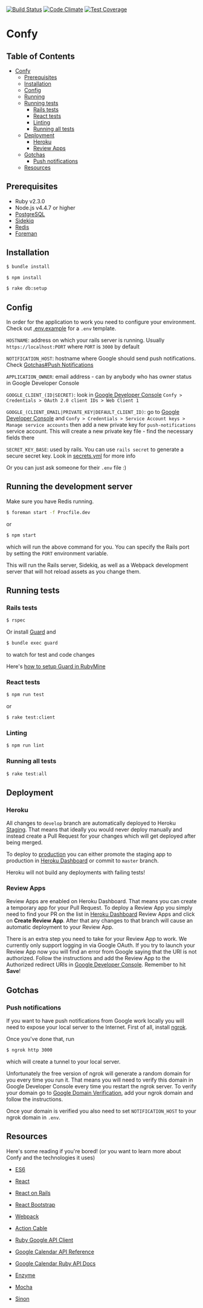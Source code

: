 [![Build Status](https://travis-ci.org/u2i/confy.svg?branch=develop)](https://travis-ci.org/u2i/confy)
[![Code Climate](https://codeclimate.com/github/u2i/confy/badges/gpa.svg)](https://codeclimate.com/github/u2i/confy)
[![Test Coverage](https://codeclimate.com/github/u2i/confy/badges/coverage.svg)](https://codeclimate.com/github/u2i/confy/coverage)

Confy
=================

Table of Contents
-----------------

  * [Confy](#confy)
    * [Prerequisites](#prerequisites)
    * [Installation](#installation)
    * [Config](#config)
    * [Running](#running-the-development-server)
    * [Running tests](#running-tests)
      * [Rails tests](#rails-tests)
      * [React tests](#react-tests)
      * [Linting](#linting)
      * [Running all tests](#running-all-tests)
    * [Deployment](#deployment)
      * [Heroku](#heroku)
      * [Review Apps](#review-apps)
    * [Gotchas](#gotchas)
      * [Push notifications](#push-notifications)
    * [Resources](#resources)


Prerequisites
--------------

* Ruby v2.3.0
* Node.js v4.4.7 or higher
* [PostgreSQL](https://www.postgresql.org/download/)
* [Sidekiq](https://github.com/mperham/sidekiq)
* [Redis](http://redis.io/download)
* [Foreman](https://github.com/ddollar/foreman)

Installation
--------------

```bash
$ bundle install
```
```bash
$ npm install
```
```bash
$ rake db:setup
```

Config
--------------

In order for the application to work you need to configure your environment. Check out [.env.example](https://github.com/u2i/confy/blob/develop/.env.example) for a `.env` template.

`HOSTNAME`: address on which your rails server is running. Usually `https://localhost:PORT` where `PORT` is `3000` by default

`NOTIFICATION_HOST`: hostname where Google should send push notifications. Check [Gotchas#Push Notifications](#push-notifications)

`APPLICATION_OWNER`: email address - can by anybody who has owner status in Google Developer Console

`GOOGLE_CLIENT_(ID|SECRET)`: look in [Google Developer Console](https://console.developers.google.com/apis/credentials/oauthclient/659112718098-i3u6g3s46vv5tccjvjcsfhrfta3omdvc.apps.googleusercontent.com?project=effective-relic-136507) `Confy > Credentials > OAuth 2.0 client IDs > Web Client 1`

`GOOGLE_(CLIENT_EMAIL|PRIVATE_KEY|DEFAULT_CLIENT_ID)`: go to [Google Developer Console](https://console.developers.google.com/iam-admin/serviceaccounts/project?project=effective-relic-136507) and `Confy > Credentials > Service Account keys > Manage service accounts` then add a new private key for `push-notifications` service account. This will create a new private key file - find the necessary fields there

`SECRET_KEY_BASE`: used by rails. You can use `rails secret` to generate a secure secret key. Look in [secrets.yml](https://github.com/u2i/confy/blob/develop/config/secrets.yml) for more info

Or you can just ask someone for their `.env` file :)

Running the development server
--------------

Make sure you have Redis running.

```bash
$ foreman start -f Procfile.dev
```
or
```bash
$ npm start
```
which will run the above command for you. You can specify the Rails port by setting the `PORT` environment variable.

This will run the Rails server, Sidekiq, as well as a Webpack development server that will hot reload assets as you change them.

Running tests
--------------

### Rails tests
```bash
$ rspec
```

Or install [Guard](https://github.com/guard/guard) and 
```bash
$ bundle exec guard
```
to watch for test and code changes

Here's [how to setup Guard in RubyMine](http://stackoverflow.com/questions/11996124/is-it-impossible-to-use-guard-with-rubymine#answer-12000765)

### React tests
```bash
$ npm run test
```
or
```bash
$ rake test:client
```

### Linting
```bash
$ npm run lint
```

### Running all tests
```bash
$ rake test:all
```

Deployment
--------------

### Heroku
All changes to `develop` branch are automatically deployed to Heroku [Staging](https://u2i-confy-staging.herokuapp.com/). That means that ideally you would never deploy manually and instead create a Pull Request for your changes which will get deployed after being merged. 

To deploy to [production](https://u2i-confy.herokuapp.com/) you can either promote the staging app to production in [Heroku Dashboard](https://dashboard.heroku.com/pipelines/1cbd7b9e-0cb0-4da3-9f6d-56761206e16f) or commit to `master` branch.

Heroku will not build any deployments with failing tests!

### Review Apps
Review Apps are enabled on Heroku Dashboard. That means you can create a temporary app for your Pull Request.
To deploy a Review App you simply need to find your PR on the list in [Heroku Dashboard](https://dashboard.heroku.com/pipelines/1cbd7b9e-0cb0-4da3-9f6d-56761206e16f) Review Apps and click on **Create Review App**. After that any changes to that branch will cause an automatic deployment to your Review App.

There is an extra step you need to take for your Review App to work. We currently only support logging in via Google OAuth. If you try to launch your Review App now you will find an error from Google saying that the URI is not authorized. Follow the instructions and add the Review App to the Authorized redirect URIs in [Google Developer Console](https://console.developers.google.com/apis/credentials/oauthclient/659112718098-i3u6g3s46vv5tccjvjcsfhrfta3omdvc.apps.googleusercontent.com?project=effective-relic-136507). Remember to hit **Save**!

Gotchas
--------------

### Push notifications
If you want to have push notifications from Google work locally you will need to expose your local server to the Internet.
First of all, install [ngrok](https://ngrok.com/download). 

Once you've done that, run
```bash
$ ngrok http 3000
```
which will create a tunnel to your local server.

Unfortunately the free version of ngrok will generate a random domain for you every time you run it. That means you will need to verify this domain in Google Developer Console every time you restart the ngrok server. To verify your domain go to [Google Domain Verification](https://console.developers.google.com/apis/credentials/domainverification?project=effective-relic-136507), add your ngrok domain and follow the instructions.

Once your domain is verified you also need to set `NOTIFICATION_HOST` to your ngrok domain in `.env`.

Resources
--------------

Here's some reading if you're bored! (or you want to learn more about Confy and the technologies it uses)

* [ES6](https://babeljs.io/docs/learn-es2015/)
* [React](https://facebook.github.io/react/)
* [React on Rails](https://github.com/shakacode/react_on_rails)
* [React Bootstrap](https://react-bootstrap.github.io/)
* [Webpack](https://blog.madewithlove.be/post/webpack-your-bags/)

* [Action Cable](http://edgeguides.rubyonrails.org/action_cable_overview.html)
* [Ruby Google API Client](https://developers.google.com/api-client-library/ruby/start/installation)
* [Google Calendar API Reference](https://developers.google.com/google-apps/calendar/v3/reference/)
* [Google Calendar Ruby API Docs](http://www.rubydoc.info/github/google/google-api-ruby-client/Google/Apis/CalendarV3)

* [Enzyme](http://airbnb.io/enzyme/)
* [Mocha](https://mochajs.org/)
* [Sinon](http://sinonjs.org/)
